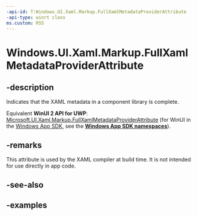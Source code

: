 ```yaml
---
-api-id: T:Windows.UI.Xaml.Markup.FullXamlMetadataProviderAttribute
-api-type: winrt class
ms.custom: RS5
---
```


<!-- Class syntax.
public class FullXamlMetadataProviderAttribute : Attribute, Attribute
-->

# Windows.UI.Xaml.Markup.FullXamlMetadataProviderAttribute

## -description

Indicates that the XAML metadata in a component library is complete.

Equivalent **WinUI 2 API for UWP**: [Microsoft.UI.Xaml.Markup.FullXamlMetadataProviderAttribute](/windows/winui/api/microsoft.ui.xaml.markup.fullxamlmetadataproviderattribute) (for WinUI in the [Windows App SDK](/windows/apps/windows-app-sdk/), see the **[Windows App SDK namespaces](/windows/windows-app-sdk/api/winrt/)**).

## -remarks

This attribute is used by the XAML compiler at build time. It is not intended for use directly in app code.

## -see-also

## -examples

